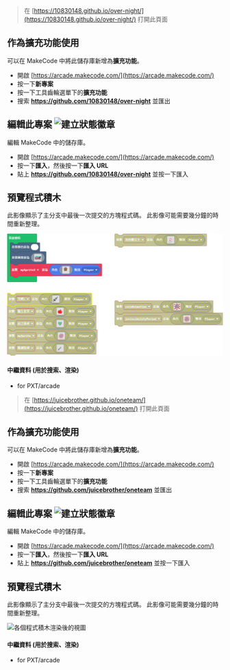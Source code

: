  


> 在 [https://10830148.github.io/over-night/](https://10830148.github.io/over-night/) 打開此頁面

## 作為擴充功能使用

可以在 MakeCode 中將此儲存庫新增為**擴充功能**。

* 開啟 [https://arcade.makecode.com/](https://arcade.makecode.com/)
* 按一下**新專案**
* 按一下工具齒輪選單下的**擴充功能**
* 搜索 **https://github.com/10830148/over-night** 並匯出

## 編輯此專案 ![建立狀態徽章](https://github.com/10830148/over-night/workflows/MakeCode/badge.svg)

編輯 MakeCode 中的儲存庫。

* 開啟 [https://arcade.makecode.com/](https://arcade.makecode.com/)
* 按一下**匯入**，然後按一下**匯入 URL**
* 貼上 **https://github.com/10830148/over-night** 並按一下匯入

## 預覽程式積木

此影像顯示了主分支中最後一次提交的方塊程式碼。
此影像可能需要幾分鐘的時間重新整理。

![各個程式積木渲染後的視圖](https://github.com/10830148/over-night/raw/master/.github/makecode/blocks.png)

#### 中繼資料 (用於搜索、渲染)

* for PXT/arcade
<script src="https://makecode.com/gh-pages-embed.js"></script><script>makeCodeRender("{{ site.makecode.home_url }}", "{{ site.github.owner_name }}/{{ site.github.repository_name }}");</script>



> 在 [https://juicebrother.github.io/oneteam/](https://juicebrother.github.io/oneteam/) 打開此頁面

## 作為擴充功能使用

可以在 MakeCode 中將此儲存庫新增為**擴充功能**。

* 開啟 [https://arcade.makecode.com/](https://arcade.makecode.com/)
* 按一下**新專案**
* 按一下工具齒輪選單下的**擴充功能**
* 搜索 **https://github.com/juicebrother/oneteam** 並匯出

## 編輯此專案 ![建立狀態徽章](https://github.com/juicebrother/oneteam/workflows/MakeCode/badge.svg)

編輯 MakeCode 中的儲存庫。

* 開啟 [https://arcade.makecode.com/](https://arcade.makecode.com/)
* 按一下**匯入**，然後按一下**匯入 URL**
* 貼上 **https://github.com/juicebrother/oneteam** 並按一下匯入

## 預覽程式積木

此影像顯示了主分支中最後一次提交的方塊程式碼。
此影像可能需要幾分鐘的時間重新整理。

![各個程式積木渲染後的視圖](https://github.com/juicebrother/oneteam/raw/master/.github/makecode/blocks.png)

#### 中繼資料 (用於搜索、渲染)

* for PXT/arcade
<script src="https://makecode.com/gh-pages-embed.js"></script><script>makeCodeRender("{{ site.makecode.home_url }}", "{{ site.github.owner_name }}/{{ site.github.repository_name }}");</script>
